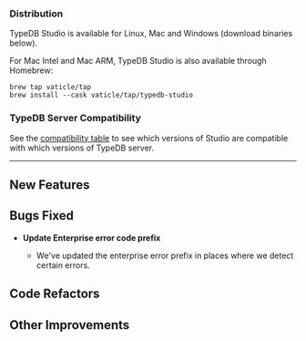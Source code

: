 ### Distribution

TypeDB Studio is available for Linux, Mac and Windows (download binaries below).

For Mac Intel and Mac ARM, TypeDB Studio is also available through Homebrew:

```
brew tap vaticle/tap
brew install --cask vaticle/tap/typedb-studio
```

### TypeDB Server Compatibility

See the [compatibility table](https://typedb.com/docs/typedb/connecting/studio#_version_compatibility) to see
which versions of Studio are compatible with which versions of TypeDB server.

---


## New Features


## Bugs Fixed
- **Update Enterprise error code prefix**
  
  * We've updated the enterprise error prefix in places where we detect certain errors.
  
  

## Code Refactors


## Other Improvements

    

